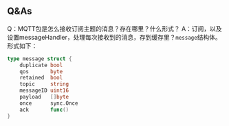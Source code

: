 ## Q&As
Q：MQTT包是怎么接收订阅主题的消息？存在哪里？什么形式？
A：订阅，以及设置messageHandler，处理每次接收到的消息，存到缓存里？`message`结构体。形式如下：
```go
type message struct {
	duplicate bool
	qos       byte
	retained  bool
	topic     string
	messageID uint16
	payload   []byte
	once      sync.Once
	ack       func()
}
```